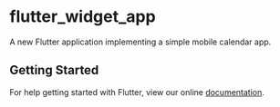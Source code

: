 # flutter_widget_app

A new Flutter application implementing a simple mobile calendar app.

## Getting Started

For help getting started with Flutter, view our online
[documentation](https://flutter.io/).
